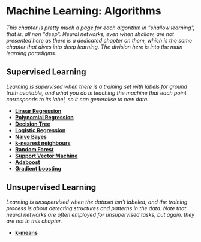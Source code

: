 # Machine Learning: Algorithms

*This chapter is pretty much a page for each algorithm in "shallow learning", that is, all non "deep". Neural networks, even when shallow, are not presented here as there is a dedicated chapter on them, which is the same chapter that dives into deep learning. The division here is into the main learning paradigms.*


## Supervised Learning

*Learning is supervised when there is a training set with labels for ground truth available, and what you do is teaching the machine that each point corresponds to its label, so it can generalise to new data.*

* [**Linear Regression**](http://nbviewer.jupyter.org/github/martinapugliese/tales-science-data/blob/master/ml-algorithms/supervised/linear-regression.ipynb)
* [**Polynomial Regression**](http://nbviewer.jupyter.org/github/martinapugliese/tales-science-data/blob/master/ml-algorithms/supervised/polynomial-regression.ipynb)
* [**Decision Tree**](http://nbviewer.jupyter.org/github/martinapugliese/tales-science-data/blob/master/ml-algorithms/supervised/dec-tree.ipynb)
* [**Logistic Regression**](http://nbviewer.jupyter.org/github/martinapugliese/tales-science-data/blob/master/ml-algorithms/supervised/logistic-regression.ipynb)
* [**Naive Bayes**](http://nbviewer.jupyter.org/github/martinapugliese/tales-science-data/blob/master/ml-algorithms/supervised/nb.ipynb)
* [**k-nearest neighbours**](http://nbviewer.jupyter.org/github/martinapugliese/tales-science-data/blob/master/ml-algorithms/supervised/knn.ipynb)
* [**Random Forest**](http://nbviewer.jupyter.org/github/martinapugliese/tales-science-data/blob/master/ml-algorithms/supervised/rf.ipynb)
* [**Support Vector Machine**](http://nbviewer.jupyter.org/github/martinapugliese/tales-science-data/blob/master/ml-algorithms/supervised/svm.ipynb)
* [**Adaboost**](http://nbviewer.jupyter.org/github/martinapugliese/tales-science-data/blob/master/ml-algorithms/supervised/adaboost.ipynb)
* [**Gradient boosting**](http://nbviewer.jupyter.org/github/martinapugliese/tales-science-data/blob/master/ml-algorithms/supervised/grad-boosting.ipynb)

## Unsupervised Learning

*Learning is unsupervised when the dataset isn't labeled, and the training process is about detecting structures and patterns in the data. Note that neural networks are often employed for unsupervised tasks, but again, they are not in this chapter.*

* [**k-means**](http://nbviewer.jupyter.org/github/martinapugliese/tales-science-data/blob/master/ml-algorithms/supervised/grad-boosting.ipynb)